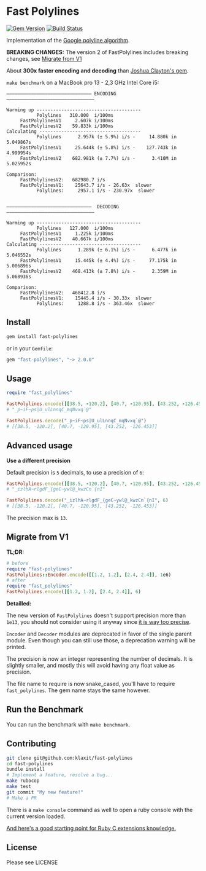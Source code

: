 # Fast Polylines

[![Gem Version](https://badge.fury.io/rb/fast-polylines.svg)](https://badge.fury.io/rb/fast-polylines)
[![Build Status](https://travis-ci.org/klaxit/fast-polylines.svg?branch=master)](https://travis-ci.org/klaxit/fast-polylines)

Implementation of the [Google polyline algorithm][algorithm].

**BREAKING CHANGES:** The version 2 of FastPolylines includes breaking changes, see [Migrate from V1](#migrate-from-V1)


About **300x faster encoding and decoding**  than [Joshua Clayton's gem][polylines].

`make benchmark` on a MacBook pro 13 - 2,3 GHz Intel Core i5:

```
——————————————————————————————— ENCODING ————————————————————————————————

Warming up --------------------------------------
           Polylines   310.000  i/100ms
     FastPolylinesV1     2.607k i/100ms
     FastPolylinesV2    59.833k i/100ms
Calculating -------------------------------------
           Polylines      2.957k (± 5.9%) i/s -     14.880k in   5.049867s
     FastPolylinesV1     25.644k (± 5.8%) i/s -    127.743k in   4.999954s
     FastPolylinesV2    682.981k (± 7.7%) i/s -      3.410M in   5.025952s

Comparison:
     FastPolylinesV2:   682980.7 i/s
     FastPolylinesV1:    25643.7 i/s - 26.63x  slower
           Polylines:     2957.1 i/s - 230.97x  slower


———————————————————————————————  DECODING ————————————————————————————————

Warming up --------------------------------------
           Polylines   127.000  i/100ms
     FastPolylinesV1     1.225k i/100ms
     FastPolylinesV2    40.667k i/100ms
Calculating -------------------------------------
           Polylines      1.289k (± 6.1%) i/s -      6.477k in   5.046552s
     FastPolylinesV1     15.445k (± 4.4%) i/s -     77.175k in   5.006896s
     FastPolylinesV2    468.413k (± 7.8%) i/s -      2.359M in   5.068936s

Comparison:
     FastPolylinesV2:   468412.8 i/s
     FastPolylinesV1:    15445.4 i/s - 30.33x  slower
           Polylines:     1288.8 i/s - 363.46x  slower
```

## Install

```bash
gem install fast-polylines
```

or in your `Gemfile`:
```ruby
gem "fast-polylines", "~> 2.0.0"
```

## Usage

```ruby
require "fast_polylines"

FastPolylines.encode([[38.5, -120.2], [40.7, -120.95], [43.252, -126.453]])
# "_p~iF~ps|U_ulLnnqC_mqNvxq`@"

FastPolylines.decode("_p~iF~ps|U_ulLnnqC_mqNvxq`@")
# [[38.5, -120.2], [40.7, -120.95], [43.252, -126.453]]
```

## Advanced usage

**Use a different precision**

Default precision is `5` decimals, to use a precision of `6`:
```ruby
FastPolylines.encode([[38.5, -120.2], [40.7, -120.95], [43.252, -126.453]], 6)
# "_izlhA~rlgdF_{geC~ywl@_kwzCn`{nI"

FastPolylines.decode("_izlhA~rlgdF_{geC~ywl@_kwzCn`{nI", 6)
# [[38.5, -120.2], [40.7, -120.95], [43.252, -126.453]]
```
The precision max is `13`.

## Migrate from V1

**TL;DR:**

```ruby
# before
require "fast-polylines"
FastPolylines::Encoder.encode([[1.2, 1.2], [2.4, 2.4]], 1e6)
# after
require "fast_polylines"
FastPolylines.encode([[1.2, 1.2], [2.4, 2.4]], 6)
```

**Detailled:**

The new version of `FastPolylines` doesn't support precision more than `1e13`,
you should not consider using it anyway since [it is way too precise][xkcd].

`Encoder` and `Decoder` modules are deprecated in favor of the single parent
module. Even though you can still use those, a deprecation warning will be
printed.

The precision is now an integer representing the number of decimals. It is
slightly smaller, and mostly this will avoid having any float value as
precision.

The file name to require is now snake_cased, you'll have to require
`fast_polylines`. The gem name stays the same however.

## Run the Benchmark

You can run the benchmark with `make benchmark`.

## Contributing

```bash
git clone git@github.com:klaxit/fast-polylines
cd fast-polylines
bundle install
# Implement a feature, resolve a bug...
make rubocop
make test
git commit "My new feature!"
# Make a PR
```

There is a `make console` command as well to open a ruby console with the
current version loaded.

[And here's a good starting point for Ruby C extensions knowledge.][ruby-c]

## License

Please see LICENSE


[algorithm]: https://code.google.com/apis/maps/documentation/utilities/polylinealgorithm.html
[polylines]: https://github.com/joshuaclayton/polylines
[xkcd]:      https://xkcd.com/2170/
[ruby-c]:    https://github.com/ruby/ruby/blob/master/doc/extension.rdoc
